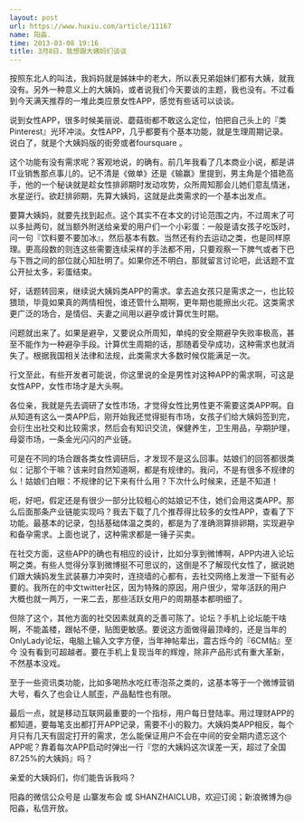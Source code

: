```yaml
---
layout: post
url: https://www.huxiu.com/article/11167
name: 阳淼.
time: 2013-03-08 19:16
title: 3月8日，我想跟大姨妈们谈谈
---
```

按照东北人的叫法，我妈妈就是姊妹中的老大，所以表兄弟姐妹们都有大姨，就我没有。另外一种意义上的大姨妈，或者说我们今天要谈的主题，我也没有。不过看到今天满天推荐的一堆此类应景女性APP，感觉有些话可以谈谈。

说到女性APP，很多时候美丽说、蘑菇街都不敢这么定位，怕把自己头上的『类Pinterest』光环冲淡。女性APP，几乎都要有个基本功能，就是生理周期记录。说白了，就是个大姨妈版的街旁或者foursquare 。

这个功能有没有需求呢？客观地说，的确有。前几年我看了几本商业小说，都是讲IT业销售那点事儿的。记不清是《做单》还是《输赢》里提到，男主角是个猎艳高手，他的一个秘诀就是趁女性排卵期时发动攻势，众所周知那会儿她们意乱情迷，水星逆行。欲赶排卵期，先算大姨妈，这就是此类需求的一个基本出发点。

要算大姨妈，就要先找到起点。这个其实不在本文的讨论范围之内，不过周末了可以多扯两句，就当额外附送给亲爱的用户们一个小彩蛋：一般是请女孩子吃饭时，问一句『饮料要不要加冰』，然后基本有数。当然还有约去运动之类，也是同样原理。更高段数的则连这些需要连续采样的手法都不用，只要观察一下脾气或者下巴与下唇之间的部位就心知肚明了。如果你还不明白，那就留言讨论吧，此话题不宜公开扯太多，彩蛋结束。

好，话题转回来，继续说大姨妈类APP的需求。拿去追女孩只是需求之一，也比较猥琐，毕竟如果真的两情相悦，谁还管什么期啊，更年期也能擦出火花。这类需求更广泛的场合，是情侣、夫妻之间用以避孕或计算优生时期。

问题就出来了。如果是避孕，又要说众所周知，单纯的安全期避孕失败率极高，甚至不能作为一种避孕手段。计算优生周期的话，那随着受孕成功，这种需求也就消失了。根据我国相关法律和法规，此类需求大多数时候仅能满足一次。

行文至此，有些开发者可能说，你这里说的全是男性对这种APP的需求啊，可这是女性APP，女性市场才是大头啊。

各位亲，我就是先去调研了女性市场，才觉得女性比男性更不需要这类APP啊。自从知道有这么一类APP后，刚开始我还觉得挺有市场，女孩子们给大姨妈签到完，会衍生出社交和比较需求，然后会有知识交流，保健养生，卫生用品，孕期护理，母婴市场，一条金光闪闪的产业链。

可是在不同的场合跟各类女性调研后，才发现不是这么回事。姑娘们的回答都很类似：记那个干嘛？该来时自然知道啊，都是有规律的。我问，不是有很多不规律的么！姑娘们白眼：不规律的记下来有什么用？下次什么时候来，还是不知道！

呃，好吧，假定还是有很少一部分比较粗心的姑娘记不住，她们会用这类APP。那么后面那条产业链能实现吗？我去下载了几个推荐得比较多的女性APP，查看了下功能。最基本的记录，包括基础体温之类的，都是为了准确测算排卵期，实现避孕和备孕需求。上面也说了，这种需求都是一锤子买卖。

在社交方面，这些APP的确也有相应的设计，比如分享到微博啊，APP内进入论坛啊之类。有些人觉得分享到微博挺不可思议的，这倒是不了解现代女性了，据说她们跟大姨妈发生武装暴力冲突时，连挠墙的心都有，去社交网络上发泄一下挺有必要的。我所在的中文twitter社区，因为特殊的原因，用户很少，常年活跃的用户大概也就一两万，一来二去，那些活跃女用户的周期基本都明细了。

但除了这个，其他方面的社交因素就真的乏善可陈了。论坛？手机上论坛能干啥啊，不能盖楼，跟帖不便，贴图更敏感。要说这方面做得最顶峰的，还是当年的OnlyLady论坛，电脑上输入文字方便，当年神帖辈出，震古烁今的『6CM帖』至今 没有看到可超越者。要在手机上复现当年的辉煌，除非产品形式有重大革新，不然基本没戏。

至于一些资讯类功能，比如多喝热水吃红枣泡茶之类的，这基本等于一个微博营销大号，看久了也会让人腻歪，产品黏性也有限。

最后一点，就是移动互联网最重要的一个指标，用户每日登陆率。用过理财APP的都知道，要每笔支出都打开APP记录，需要不小的毅力。大姨妈类APP相反，每个月只有几天有固定打开的需求，怎么能保证用户不会在中间的安全期内遗忘这个APP呢？靠着每次APP启动时弹出一行『您的大姨妈这次误差一天，超过了全国87.25%的大姨妈』吗？

亲爱的大姨妈们，你们能告诉我吗？

阳淼的微信公众号是 山寨发布会 或 SHANZHAICLUB，欢迎订阅；新浪微博为@阳淼，私信开放。

